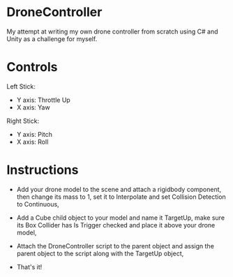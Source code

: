 # DroneController
My attempt at writing my own drone controller from scratch using C# and Unity as a challenge for myself.
# Controls
Left Stick:

- Y axis: Throttle Up
- X axis: Yaw

Right Stick:

- Y axis: Pitch
- X axis: Roll
# Instructions
- Add your drone model to the scene and attach a rigidbody component, then change its mass to 1, set it to Interpolate and set Collision Detection to Continuous,

- Add a Cube child object to your model and name it TargetUp, make sure its Box Collider has Is Trigger checked and place it above your drone model,

- Attach the DroneController script to the parent object and assign the parent object to the script along with the TargetUp object,

- That's it!
